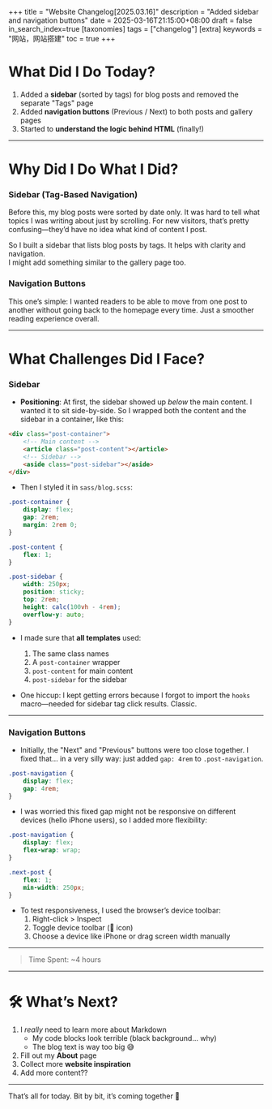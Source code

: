 +++
title = "Website Changelog[2025.03.16]"
description = "Added sidebar and navigation buttons"
date = 2025-03-16T21:15:00+08:00
draft = false
in_search_index=true
[taxonomies]
tags = ["changelog"]
[extra]
keywords = "网站，网站搭建"
toc = true
+++

# What Did I Do Today?

1. Added a **sidebar** (sorted by tags) for blog posts and removed the separate "Tags" page  
2. Added **navigation buttons** (Previous / Next) to both posts and gallery pages  
3. Started to **understand the logic behind HTML** (finally!)

---

# Why Did I Do What I Did?

### Sidebar (Tag-Based Navigation)

Before this, my blog posts were sorted by date only. It was hard to tell what topics I was writing about just by scrolling. For new visitors, that’s pretty confusing—they’d have no idea what kind of content I post.

So I built a sidebar that lists blog posts by tags. It helps with clarity and navigation.  
I might add something similar to the gallery page too.

### Navigation Buttons

This one’s simple: I wanted readers to be able to move from one post to another without going back to the homepage every time. Just a smoother reading experience overall.

---

# What Challenges Did I Face?

### Sidebar

- **Positioning**: At first, the sidebar showed up *below* the main content. I wanted it to sit side-by-side. So I wrapped both the content and the sidebar in a container, like this:

```html
<div class="post-container">
    <!-- Main content -->
    <article class="post-content"></article>
    <!-- Sidebar -->
    <aside class="post-sidebar"></aside>
</div>
```

- Then I styled it in `sass/blog.scss`:

```css
.post-container {
    display: flex;
    gap: 2rem;
    margin: 2rem 0;
}

.post-content {
    flex: 1;
}

.post-sidebar {
    width: 250px;
    position: sticky;
    top: 2rem;
    height: calc(100vh - 4rem);
    overflow-y: auto;
}
```

- I made sure that **all templates** used:
  1. The same class names  
  2. A `post-container` wrapper  
  3. `post-content` for main content  
  4. `post-sidebar` for the sidebar

- One hiccup: I kept getting errors because I forgot to import the `hooks` macro—needed for sidebar tag click results. Classic.

---

### Navigation Buttons

- Initially, the "Next" and "Previous" buttons were too close together. I fixed that… in a very silly way: just added `gap: 4rem` to `.post-navigation`.

```css
.post-navigation {
    display: flex;
    gap: 4rem;
}
```

- I was worried this fixed gap might not be responsive on different devices (hello iPhone users), so I added more flexibility:

```css
.post-navigation {
    display: flex;
    flex-wrap: wrap;
}

.next-post {
    flex: 1;
    min-width: 250px;
}
```

- To test responsiveness, I used the browser’s device toolbar:
  1. Right-click > Inspect  
  2. Toggle device toolbar (📱 icon)  
  3. Choose a device like iPhone or drag screen width manually

---

> Time Spent: ~4 hours

---

# 🛠️ What’s Next?

1. I *really* need to learn more about Markdown
   - My code blocks look terrible (black background… why)
   - The blog text is way too big 😅
2. Fill out my **About** page
3. Collect more **website inspiration**
4. Add more content??

---

That’s all for today. Bit by bit, it’s coming together 🧩